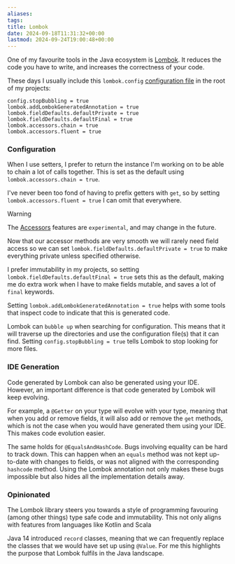 ```yaml
---
aliases: 
tags: 
title: Lombok
date: 2024-09-18T11:31:32+00:00
lastmod: 2024-09-24T19:00:48+00:00
---
```

One of my favourite tools in the Java ecosystem is [Lombok](https://projectlombok.org/). It reduces the code you have to write, and increases the correctness of your code.

These days I usually include this `lombok.config` [configuration file](https://projectlombok.org/features/configuration) in the root of my projects:

```config
config.stopBubbling = true
lombok.addLombokGeneratedAnnotation = true
lombok.fieldDefaults.defaultPrivate = true
lombok.fieldDefaults.defaultFinal = true
lombok.accessors.chain = true
lombok.accessors.fluent = true
```
### Configuration

When I use setters, I prefer to return the instance I'm working on to be able to chain a lot of calls together. This is set as the default using `lombok.accessors.chain = true`.

I've never been too fond of having to prefix getters with `get`, so by setting `lombok.accessors.fluent = true` I can omit that everywhere.

> [!WARNING]
> The [Accessors](https://projectlombok.org/features/experimental/Accessors) features are `experimental`, and may change in the future.

Now that our accessor methods are very smooth we will rarely need field access so we can set `lombok.fieldDefaults.defaultPrivate = true` to make everything private unless specified otherwise.

I prefer immutability in my projects, so setting `lombok.fieldDefaults.defaultFinal = true` sets this as the default, making me do extra work when I have to make fields mutable, and saves a lot of `final` keywords.

Setting `lombok.addLombokGeneratedAnnotation = true` helps with some tools that inspect code to indicate that this is generated code.

Lombok can `bubble up` when searching for configuration. This means that it will traverse up the directories and use the configuration file(s) that it can find. Setting `config.stopBubbling = true` tells Lombok to stop looking for more files.

### IDE Generation

Code generated by Lombok can also be generated using your IDE. However, an important difference is that code generated by Lombok will keep evolving.

For example, a `@Getter` on your type will evolve with your type, meaning that when you add or remove fields, it will also add or remove the `get` methods, which is not the case when you would have generated them using your IDE. This makes code evolution easier.

The same holds for `@EqualsAndHashCode`. Bugs involving equality can be hard to track down. This can happen when an `equals` method was not kept up-to-date with changes to fields, or was not aligned with the corresponding `hashcode` method. Using the Lombok annotation not only makes these bugs impossible but also hides all the implementation details away.

### Opinionated

The Lombok library steers you towards a style of programming favouring (among other things) type safe code and immutability. This not only aligns with features from languages like Kotlin and Scala 

Java 14 introduced `record` classes, meaning that we can frequently replace the classes that we would have set up using `@Value`. For me this highlights the purpose that Lombok fulfils in the Java landscape.
